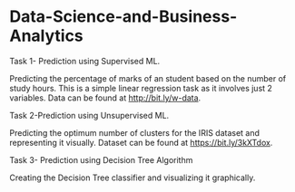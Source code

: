 # Data-Science-and-Business-Analytics
Task 1- Prediction using Supervised ML.

Predicting the percentage of marks of an student based on the number of
study hours. This is a simple linear regression task as it involves just 2 variables. Data can be found at http://bit.ly/w-data.

Task 2-Prediction using Unsupervised ML.

Predicting the optimum number of clusters for the IRIS dataset and representing it visually. Dataset can be found at  https://bit.ly/3kXTdox.

Task 3- Prediction using Decision Tree Algorithm

Creating the Decision Tree classifier and visualizing it graphically.



